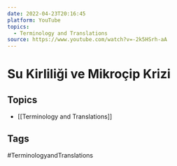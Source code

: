 ```yaml
---
date: 2022-04-23T20:16:45
platform: YouTube
topics:
  - Terminology and Translations
source: https://www.youtube.com/watch?v=-2k5HSrh-aA
---
```

# Su Kirliliği ve Mikroçip Krizi

## Topics
- [[Terminology and Translations]]

## Tags
#TerminologyandTranslations